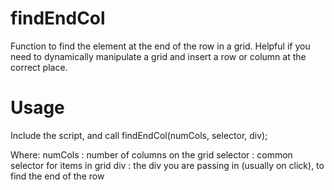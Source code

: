 # findEndCol
Function to find the element at the end of the row in a grid. Helpful if you need to dynamically manipulate a grid and insert a row or column at the correct place.

# Usage

Include the script, and call findEndCol(numCols, selector, div);

Where:
numCols : number of columns on the grid
selector : common selector for items in grid
div : the div you are passing in (usually on click), to find the end of the row